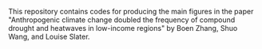 This repository contains codes for producing the main figures in the paper "Anthropogenic climate change doubled the frequency of compound drought and heatwaves in low-income regions" by Boen Zhang, Shuo Wang, and Louise Slater.

